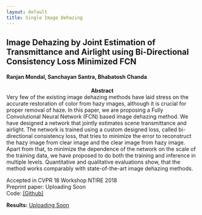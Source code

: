 ```yaml
---
layout: default
title: Single Image Dehazing
---
```


## Image Dehazing by Joint Estimation of Transmittance and Airlight using Bi-Directional Consistency Loss Minimized FCN

#### Ranjan Mondal, Sanchayan Santra, Bhabatosh Chanda
<!-- <div class="row"> -->
<!--    <div class="col-xs-6"> -->
<!--    <img src="{{ site.baseurl }}/public/haze_image/Oberfallenberg_input.jpg" alt="input image"/> -->
<!--    </div> -->
<!--    <div class="col-xs-6"> -->
<!--    <img src="results/Oberfallenberg_our.jpg" alt="output image"/> -->
<!--    </div> -->
   
<!--    <div class="col-xs-6"> -->
<!--    <img src="{{ site.baseurl }}/public/haze_image/fog_on_the_bay_input.jpg" alt="input image"/> -->
<!--    </div> -->
<!--    <div class="col-xs-6"> -->
<!--    <img src="results/fog_on_the_bay_our.jpg" alt="output image"/> -->
<!--    </div> -->
<!-- </div> -->

<center><b>Abstract</b></center>
Very few of the existing image dehazing methods have laid stress on the accurate restoration of color from hazy images, although it is crucial for proper removal of haze. In this paper, we are proposing a Fully Convolutional Neural Network (FCN) based image dehazing method. We have designed a network that jointly estimates scene transmittance and airlight. The network is trained using a custom designed loss, called bi-directional consistency loss, that tries to minimize the error to reconstruct the hazy image from clear image and the clear image from hazy image. Apart from that, to minimize the dependence of the network on the scale of the training data, we have proposed to do both the training and inference in multiple levels. Quantitative and qualitative evaluations show, that the method works comparably with state-of-the-art image dehazing methods.


Accepted in CVPR 18 Workshop NTIRE 2018 <br/>
Preprint paper: Uploading Soon <br/>
Code: [[Github]](https://github.com/ranjan1990/CVPR2018_Dehazing)

**Results:** [Uploading Soon](#)
